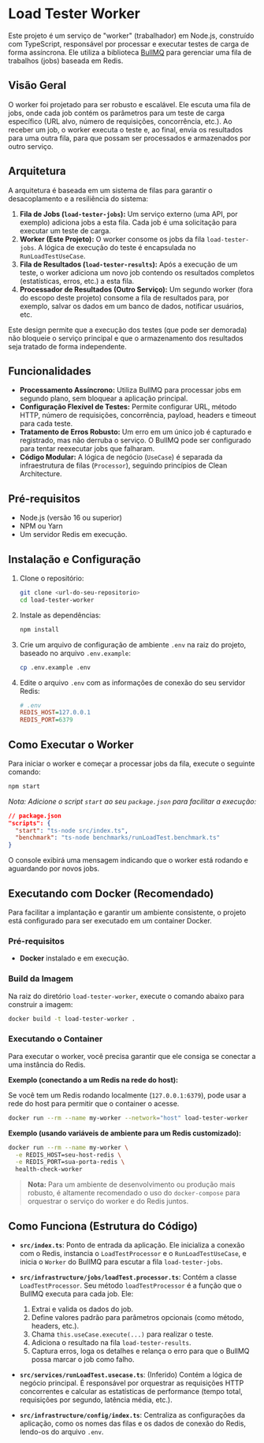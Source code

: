 # Load Tester Worker

Este projeto é um serviço de "worker" (trabalhador) em Node.js, construído com TypeScript, responsável por processar e executar testes de carga de forma assíncrona. Ele utiliza a biblioteca [BullMQ](https://bullmq.io/) para gerenciar uma fila de trabalhos (jobs) baseada em Redis.

## Visão Geral

O worker foi projetado para ser robusto e escalável. Ele escuta uma fila de jobs, onde cada job contém os parâmetros para um teste de carga específico (URL alvo, número de requisições, concorrência, etc.). Ao receber um job, o worker executa o teste e, ao final, envia os resultados para uma outra fila, para que possam ser processados e armazenados por outro serviço.

## Arquitetura

A arquitetura é baseada em um sistema de filas para garantir o desacoplamento e a resiliência do sistema:

1.  **Fila de Jobs (`load-tester-jobs`):** Um serviço externo (uma API, por exemplo) adiciona jobs a esta fila. Cada job é uma solicitação para executar um teste de carga.
2.  **Worker (Este Projeto):** O worker consome os jobs da fila `load-tester-jobs`. A lógica de execução do teste é encapsulada no `RunLoadTestUseCase`.
3.  **Fila de Resultados (`load-tester-results`):** Após a execução de um teste, o worker adiciona um novo job contendo os resultados completos (estatísticas, erros, etc.) a esta fila.
4.  **Processador de Resultados (Outro Serviço):** Um segundo worker (fora do escopo deste projeto) consome a fila de resultados para, por exemplo, salvar os dados em um banco de dados, notificar usuários, etc.

Este design permite que a execução dos testes (que pode ser demorada) não bloqueie o serviço principal e que o armazenamento dos resultados seja tratado de forma independente.

## Funcionalidades

- **Processamento Assíncrono:** Utiliza BullMQ para processar jobs em segundo plano, sem bloquear a aplicação principal.
- **Configuração Flexível de Testes:** Permite configurar URL, método HTTP, número de requisições, concorrência, payload, headers e timeout para cada teste.
- **Tratamento de Erros Robusto:** Um erro em um único job é capturado e registrado, mas não derruba o serviço. O BullMQ pode ser configurado para tentar reexecutar jobs que falharam.
- **Código Modular:** A lógica de negócio (`UseCase`) é separada da infraestrutura de filas (`Processor`), seguindo princípios de Clean Architecture.

## Pré-requisitos

- Node.js (versão 16 ou superior)
- NPM ou Yarn
- Um servidor Redis em execução.

## Instalação e Configuração

1.  Clone o repositório:
    ```bash
    git clone <url-do-seu-repositorio>
    cd load-tester-worker
    ```

2.  Instale as dependências:
    ```bash
    npm install
    ```

3.  Crie um arquivo de configuração de ambiente `.env` na raiz do projeto, baseado no arquivo `.env.example`:
    ```bash
    cp .env.example .env
    ```

4.  Edite o arquivo `.env` com as informações de conexão do seu servidor Redis:
    ```ini
    # .env
    REDIS_HOST=127.0.0.1
    REDIS_PORT=6379
    ```

## Como Executar o Worker

Para iniciar o worker e começar a processar jobs da fila, execute o seguinte comando:

```bash
npm start
```

*Nota: Adicione o script `start` ao seu `package.json` para facilitar a execução:*
```json
// package.json
"scripts": {
  "start": "ts-node src/index.ts",
  "benchmark": "ts-node benchmarks/runLoadTest.benchmark.ts"
}
```

O console exibirá uma mensagem indicando que o worker está rodando e aguardando por novos jobs.

## Executando com Docker (Recomendado)

Para facilitar a implantação e garantir um ambiente consistente, o projeto está configurado para ser executado em um container Docker.

### Pré-requisitos

*   **Docker** instalado e em execução.

### Build da Imagem

Na raiz do diretório `load-tester-worker`, execute o comando abaixo para construir a imagem:

```sh
docker build -t load-tester-worker .
```

### Executando o Container

Para executar o worker, você precisa garantir que ele consiga se conectar a uma instância do Redis.

**Exemplo (conectando a um Redis na rede do host):**

Se você tem um Redis rodando localmente (`127.0.0.1:6379`), pode usar a rede do host para permitir que o container o acesse.

```sh
docker run --rm --name my-worker --network="host" load-tester-worker
```

**Exemplo (usando variáveis de ambiente para um Redis customizado):**

```sh
docker run --rm --name my-worker \
  -e REDIS_HOST=seu-host-redis \
  -e REDIS_PORT=sua-porta-redis \
  health-check-worker
```
> **Nota:** Para um ambiente de desenvolvimento ou produção mais robusto, é altamente recomendado o uso do `docker-compose` para orquestrar o serviço do worker e do Redis juntos.

## Como Funciona (Estrutura do Código)

- **`src/index.ts`**: Ponto de entrada da aplicação. Ele inicializa a conexão com o Redis, instancia o `LoadTestProcessor` e o `RunLoadTestUseCase`, e inicia o `Worker` do BullMQ para escutar a fila `load-tester-jobs`.

- **`src/infrastructure/jobs/loadTest.processor.ts`**: Contém a classe `LoadTestProcessor`. Seu método `loadTestProcessor` é a função que o BullMQ executa para cada job. Ele:
    1.  Extrai e valida os dados do job.
    2.  Define valores padrão para parâmetros opcionais (como método, headers, etc.).
    3.  Chama `this.useCase.execute(...)` para realizar o teste.
    4.  Adiciona o resultado na fila `load-tester-results`.
    5.  Captura erros, loga os detalhes e relança o erro para que o BullMQ possa marcar o job como falho.

- **`src/services/runLoadTest.usecase.ts`**: (Inferido) Contém a lógica de negócio principal. É responsável por orquestrar as requisições HTTP concorrentes e calcular as estatísticas de performance (tempo total, requisições por segundo, latência média, etc.).

- **`src/infrastructure/config/index.ts`**: Centraliza as configurações da aplicação, como os nomes das filas e os dados de conexão do Redis, lendo-os do arquivo `.env`.

